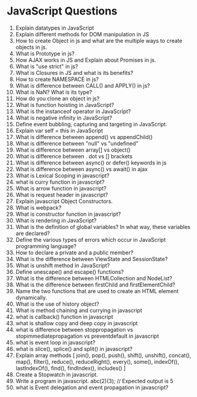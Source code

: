 
# JavaScript Questions

1. Explain datatypes in JavaScript
1. Explain different methods for DOM manipulation in JS
1. How to create Object in js and what are the multiple ways to create objects in js.
1. What is Prototype in js?
1. How AJAX works in JS and Explain about Promises in js.
1. What is "use strict" in js?
1. What is Closures in JS and what is its benefits?
1. How to create NAMESPACE in js?
1. What is difference between CALL() and APPLY() in js?
1. What is NaN? What is its type?
1. How do you clone an object in js?
1. What is function hoisting in JavaScript?
1. What is the instanceof operator in JavaScript?
1. What is negative infinity in JavaScript?
1. Define event bubbling, capturing and targeting in JavaScript.
1. Explain var self = this in JavaScript
1. What is difference between append() vs appendChild()
1. What is difference between "null" vs "undefined"
1. What is difference between array[] vs object()
1. What is difference between . dot vs [] brackets
1. What is difference between async() or defer() keywords in js 
1. What is difference between async() vs await() in ajax
1. What is Lexical Scoping in javascript?
1. what is curry function in javascript?
1. What is arrow function in javascript?
1. What is request header in javascript?
1. Explain javascript Object Constructors.
1. What is webpack?
1. What is constructor function in javascript?
1. What is rendering in JavaScript?
1. What is the definition of global variables? In what way, these variables are declared?
1. Define the various types of errors which occur in JavaScript programming language?
1. How to declare a private and a public member?
1. What is the difference between ViewState and SessionState?
1. What is unshift method in JavaScript?
1. Define unescape() and escape() functions?
1. What is the difference between HTMLCollection and NodeList?
1. What is the difference between firstChild and firstElementChild?
1. Name the two functions that are used to create an HTML element dynamically.
1. What is the use of history object?
1. What is method chaining and currying in javascript
1. what is callback() function in javascript
1. what is shallow copy and deep copy in javascript
1. what is difference between stoppropagation vs stopimmediatepropagation vs preventdefault in javascript
1. what is event loop in javascript?
1. what is slice(), splice() and split() in javascript?
1. Explain array methods [ join(), pop(), push(), shift(), unshift(), concat(), map(), filter(), reduce(), reduceRight(), every(), some(), indexOf(), lastIndexOf(), find(), findIndex(), includes() ]
1. Create a Stopwatch in javascript.
1. Write a program in javascript. abc(2)(3); // Expected output is 5
1. what is Event delegation and event propagation in javascript?

